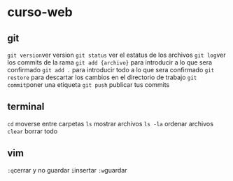 # curso-web
## git
``git version``ver version
``git status`` ver el estatus de los archivos
``git log``ver los commits de la rama
``git add {archivo}`` para introducir a lo que sera confirmado
``git add .`` para introducir todo a lo que sera confirmado
``git restore`` para descartar los cambios en el directorio de trabajo
``git commit``poner una etiqueta 
``git push`` publicar tus commits

## terminal
``cd`` moverse entre carpetas
``ls`` mostrar archivos
``ls -la`` ordenar archivos
``clear`` borrar todo

## vim
``:q``cerrar y no guardar
``i``insertar
``:w``guardar 